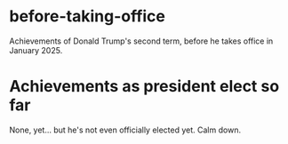 # before-taking-office
Achievements of Donald Trump's second term, before he takes office in January 2025.

# Achievements as president elect so far
None, yet... but he's not even officially elected yet. Calm down.
